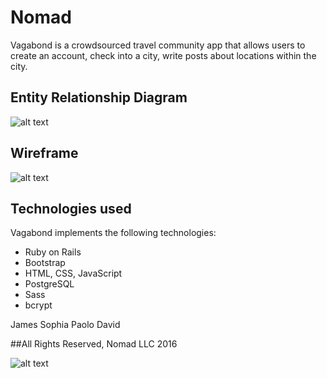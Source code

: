 # Nomad

Vagabond is a crowdsourced travel community app that allows users to create an account, check into a city, write posts about locations within the city.

## Entity Relationship Diagram

![alt text](images/erd.png)

## Wireframe

![alt text](/images/wireframe.png)

## Technologies used

Vagabond implements the following technologies:
+ Ruby on Rails
+ Bootstrap
+ HTML, CSS, JavaScript
+ PostgreSQL
+ Sass
+ bcrypt

James
Sophia
Paolo
David

##All Rights Reserved, Nomad LLC 2016

![alt text](/groupnomad.png)
